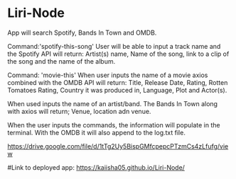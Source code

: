# Liri-Node

App will search Spotify, Bands In Town and OMDB.

Command:'spotify-this-song' 
User will be able to input a track name and the Spotify API will return:
Artist(s) name, Name of the song, link to a clip of the song and the name of the album.

Command: 'movie-this'
When user inputs the name of a movie axios combined with the OMDB API will return:
Title, Release Date, Rating, Rotten Tomatoes Rating, Country it was produced in, Language, Plot and Actor(s).

When used inputs the name of an artist/band. The Bands In Town along with axios will return;
Venue, location adn venue.

When the user inputs the commands, the information will populate in the terminal. With the OMDB it will also append to the log.txt file.

https://drive.google.com/file/d/1tTg2Uy5BispGMfcpepcPTzmCs4zLfufg/view




#Link to deployed app:
https://kaiisha05.github.io/Liri-Node/



<!-- upload video with sound walking through what the app does
video to include the app in use.

Still need to clean up the code and add in the default searches in the event of no user input as well as update the time/date on bands in town using moment.js -->
